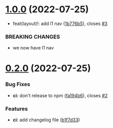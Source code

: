 

# [1.0.0](https://github.com/andrewhampton/release-it-test/compare/0.2.0...1.0.0) (2022-07-25)


* feat(layout)!: add l1 nav ([1b776b5](https://github.com/andrewhampton/release-it-test/commit/1b776b5f6ce07168376dc3f74a624eef09c240f1)), closes [#3](https://github.com/andrewhampton/release-it-test/issues/3)


### BREAKING CHANGES

* we now have l1 nav

# [0.2.0](https://github.com/andrewhampton/release-it-test/compare/0.1.1...0.2.0) (2022-07-25)


### Bug Fixes

* **ci:** don't release to npm ([fa194b6](https://github.com/andrewhampton/release-it-test/commit/fa194b685fcce6fe365fcddc6b669e7e2aaf256e)), closes [#2](https://github.com/andrewhampton/release-it-test/issues/2)


### Features

* **ci:** add changelog file ([b1f7d33](https://github.com/andrewhampton/release-it-test/commit/b1f7d33c7d93a569ed5c5e3107f7619f81dfa4d3))